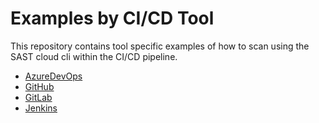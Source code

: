 # Examples by CI/CD Tool
This repository contains tool specific examples of how to scan using the SAST cloud cli within the CI/CD pipeline.


* [AzureDevOps](azure-pipelines_sast.yml)
* [GitHub](github-sast-cloud.yml)
* [GitLab](gitlab-sast-cloud.yml)
* [Jenkins](jenkins-sast-cloud.yml)
